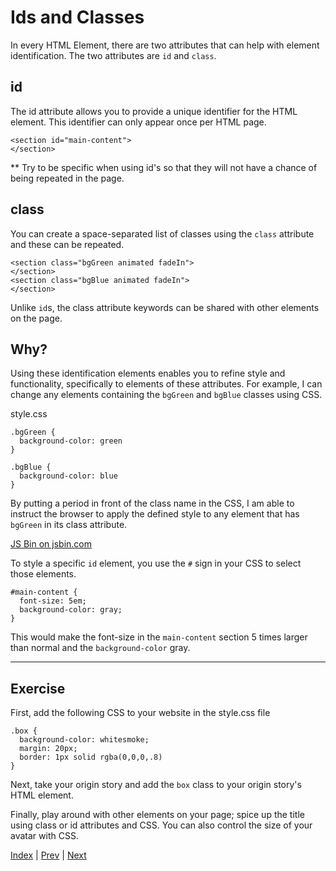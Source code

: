 # Ids and Classes

In every HTML Element, there are two attributes that can help with element identification. The two attributes are `id` and `class`.

## id

The id attribute allows you to provide a unique identifier for the HTML element. This identifier can only appear once per HTML page.

```
<section id="main-content">
</section>
```

** Try to be specific when using id's so that they will not have a chance of being repeated in the page.

## class

You can create a space-separated list of classes using the `class` attribute and these can be repeated.

```
<section class="bgGreen animated fadeIn">
</section>
<section class="bgBlue animated fadeIn">
</section>

```

Unlike `id`s, the class attribute keywords can be shared with other elements on the page.

## Why?

Using these identification elements enables you to refine style and functionality, specifically to elements of these attributes. For example, I can change any elements containing the `bgGreen` and `bgBlue` classes using CSS.

style.css

```
.bgGreen {
  background-color: green
}

.bgBlue {
  background-color: blue
}
```

By putting a period in front of the class name in the CSS, I am able to instruct the browser to apply the defined style to any element that has `bgGreen` in its class attribute.

<a class="jsbin-embed" href="https://jsbin.com/helayo/1/embed?html,css,output">JS Bin on jsbin.com</a>

To style a specific `id` element, you use the `#` sign in your CSS to select those elements.

```
#main-content {
  font-size: 5em;
  background-color: gray;
}
```

This would make the font-size in the `main-content` section 5 times larger than normal and the `background-color` gray.

---

## Exercise

First, add the following CSS to your website in the style.css file

```
.box {
  background-color: whitesmoke;
  margin: 20px;
  border: 1px solid rgba(0,0,0,.8)
}
```

Next, take your origin story and add the `box` class to your origin story's HTML element.

Finally, play around with other elements on your page; spice up the title using class or id attributes and CSS. You can also control the size of your avatar with CSS.


[Index](.) | [Prev](layout) | [Next](animation)
